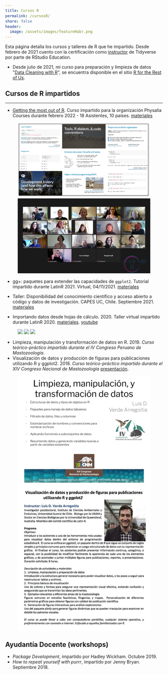 ```yaml
---
title: Cursos R
permalink: /cursosR/
share: false
header:
  image: /assets/images/featureHabr.png
---
```


Esta página detalla los cursos y talleres de R que he impartido. Desde febrero de 2021 cuento con la certificación como [instructor](https://education.rstudio.com/trainers/people/verde_arregoitia+luis/) de Tidyverse por parte de RStudio Education. 

- Desde julio de 2021, mi curso para preparación y limpieza de datos "[Data Cleaning with R](https://rfortherestofus.com/courses/data-cleaning/)", se encuentra disponible en el sitio [R for the Rest of Us](https://rfortherestofus.com).


## Cursos de R impartidos
***

- [Getting the most out of R](https://www.physalia-courses.org/previous-courses-workshops/2022/). Curso impartido para la organización Physalia Courses durante febrero 2022 - 18 Asistentes, 10 países. [materiales](https://github.com/luisDVA/physalia-R)
 
 <figure class="half">
    <img src="/assets/images/slidesld.png">
    <img src="/assets/images/imagegtmor.jpg">
</figure>
 
- gg+: paquetes para extender las capacidades de `ggplot2`. Tutorial impartido durante LatinR 2021. Virtual, 04/11/2021.  [materiales](https://github.com/luisDVA/ggmas)  

- Taller: Disponibilidad del conocimiento científico y acceso abierto a código y datos de investigación. CAPES UC, Chile. Septiembre 2021. [materiales](https://docs.google.com/presentation/d/1UnyRUl5VeguLP7X0YERbqfi7bn8K2UpoljGJSaMEJnY/edit?usp=sharing)  

- Importando datos desde hojas de cálculo. 2020. Taller virtual impartido durante LatinR 2020. [materiales](https://github.com/luisDVA/tallerxl). [youtube](https://www.youtube.com/watch?v=vp_1N2tOFqI)  


<figure class="third">
    <img src="https://pbs.twimg.com/media/FDWdlN0XoAMSKhe?format=jpg&name=large">
    <img src="https://pbs.twimg.com/media/E90o9n-XMAIbyEX?format=jpg&name=large">
    <img src="https://pbs.twimg.com/media/EixIkqyXsAM6205?format=jpg&name=large">
</figure>


- Limpieza, manipulación y transformación de datos en R. 2019. _Curso teórico-práctico impartido durante el IV Congreso Peruano de Mastozoología_.  
- Visualización de datos y producción de figuras para publicaciones utilizando R y ggplot2. 2018. _Curso teórico-práctico impartido durante el XIV Congreso Nacional de Mastozoología_ [presentación](https://docs.google.com/presentation/d/1SKtM-2RLXwfGj3uFXXZx8-mT_q0VTSjYomt2d_R6NYI/edit?usp=sharing).  
  
<figure class="half">
    <img src="/assets/images/luisaamp.png">
    <img src="/assets/images/ldcnm18.png">
</figure>


## Ayudantía Docente (workshops)

- _Package Development_, impartido por Hadley Wickham. Octubre 2019.
- _How to repeat yourself with purrr_, impartido por Jenny Bryan. Septiembre 2018.   

